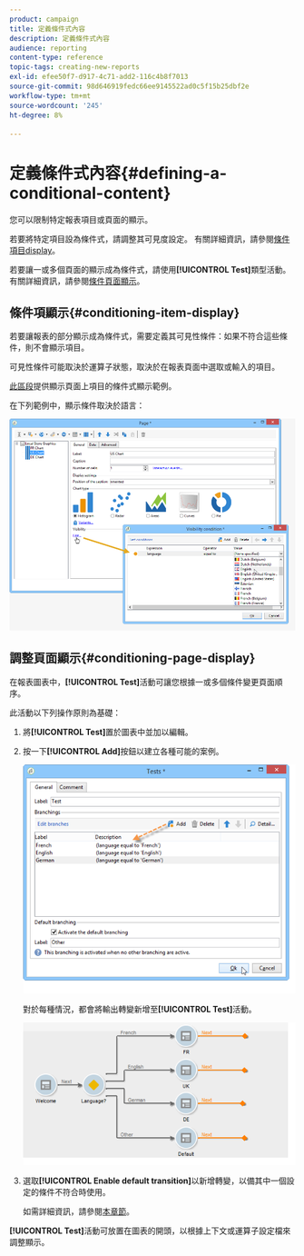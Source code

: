 ```yaml
---
product: campaign
title: 定義條件式內容
description: 定義條件式內容
audience: reporting
content-type: reference
topic-tags: creating-new-reports
exl-id: efee50f7-d917-4c71-add2-116c4b8f7013
source-git-commit: 98d646919fedc66ee9145522ad0c5f15b25dbf2e
workflow-type: tm+mt
source-wordcount: '245'
ht-degree: 8%

---
```


# 定義條件式內容{#defining-a-conditional-content}

您可以限制特定報表項目或頁面的顯示。

若要將特定項目設為條件式，請調整其可見度設定。 有關詳細資訊，請參閱[條件項目display](#conditioning-item-display)。

若要讓一或多個頁面的顯示成為條件式，請使用&#x200B;**[!UICONTROL Test]**&#x200B;類型活動。 有關詳細資訊，請參閱[條件頁面顯示](#conditioning-page-display)。

## 條件項顯示{#conditioning-item-display}

若要讓報表的部分顯示成為條件式，需要定義其可見性條件：如果不符合這些條件，則不會顯示項目。

可見性條件可能取決於運算子狀態，取決於在報表頁面中選取或輸入的項目。

[此區段](../../web/using/form-rendering.md#defining-fields-conditional-display)提供顯示頁面上項目的條件式顯示範例。

在下列範例中，顯示條件取決於語言：

![](assets/reporting_display_condition.png)

## 調整頁面顯示{#conditioning-page-display}

在報表圖表中，**[!UICONTROL Test]**&#x200B;活動可讓您根據一或多個條件變更頁面順序。

此活動以下列操作原則為基礎：

1. 將&#x200B;**[!UICONTROL Test]**&#x200B;置於圖表中並加以編輯。
1. 按一下&#x200B;**[!UICONTROL Add]**&#x200B;按鈕以建立各種可能的案例。

   ![](assets/reporting_test_sample.png)

   對於每種情況，都會將輸出轉變新增至&#x200B;**[!UICONTROL Test]**&#x200B;活動。

   ![](assets/reporting_test_transitions.png)

1. 選取&#x200B;**[!UICONTROL Enable default transition]**&#x200B;以新增轉變，以備其中一個設定的條件不符合時使用。

   如需詳細資訊，請參閱[本章節](../../web/using/defining-web-forms-page-sequencing.md#conditional-page-display)。

**[!UICONTROL Test]**&#x200B;活動可放置在圖表的開頭，以根據上下文或運算子設定檔來調整顯示。
